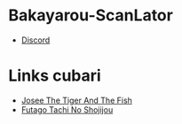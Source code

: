 # Bakayarou-ScanLator
* [Discord](https://discord.gg/bakayarou)

# Links cubari
* [Josee The Tiger And The Fish](https://cubari.moe/read/gist/JoseeTheTigerAndTheFishPtBR/)
* [Futago Tachi No Shojijou](https://cubari.moe/read/gist/FutagoTachiNoShojijouPtBR/)
